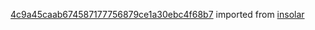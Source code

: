 [4c9a45caab674587177756879ce1a30ebc4f68b7](https://github.com/insolar/insolar/commit/4c9a45caab674587177756879ce1a30ebc4f68b7) imported from [insolar](https://github.com/insolar/insolar)

